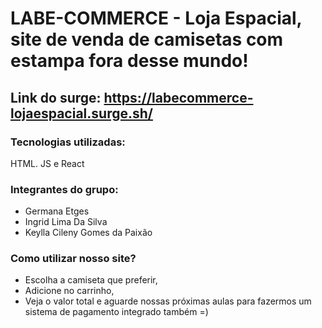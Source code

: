# LABE-COMMERCE - Loja Espacial, site de venda de camisetas com estampa fora desse mundo!

## Link do surge: https://labecommerce-lojaespacial.surge.sh/ 

### Tecnologias utilizadas: 
HTML. JS e React

### Integrantes do grupo:
* Germana Etges 
* Ingrid Lima Da Silva
* Keylla Cileny Gomes da Paixão


### Como utilizar nosso site?
* Escolha a camiseta que preferir,
* Adicione no carrinho,
* Veja o valor total e aguarde nossas próximas aulas para fazermos um sistema de pagamento integrado também =)


